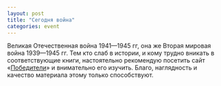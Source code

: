 ```yaml
---
layout: post
title: "Сегодня война"
categories: event
---
```

Великая Отечественная война 1941—1945 гг, она же Вторая мировая война 1939—1945 гг. Тем кто слаб в истории, и кому трудно вникать в соответствующие книги, настоятельно рекомендую посетить сайт «[Победители](https://www.pobediteli.ru/)» и внимательно его изучить. Благо, наглядность и качество материала этому только способствуют.